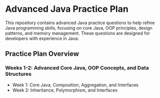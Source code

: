 # Advanced Java Practice Plan

This repository contains advanced Java practice questions to help refine Java programming skills, focusing on core Java, OOP principles, design patterns, and memory management. These questions are designed for developers with experience in Java.

## Practice Plan Overview

### Weeks 1-2: Advanced Core Java, OOP Concepts, and Data Structures
- Week 1: Core Java, Composition, Aggregation, and Interfaces
- Week 2: Inheritance, Polymorphism, and Interfaces
